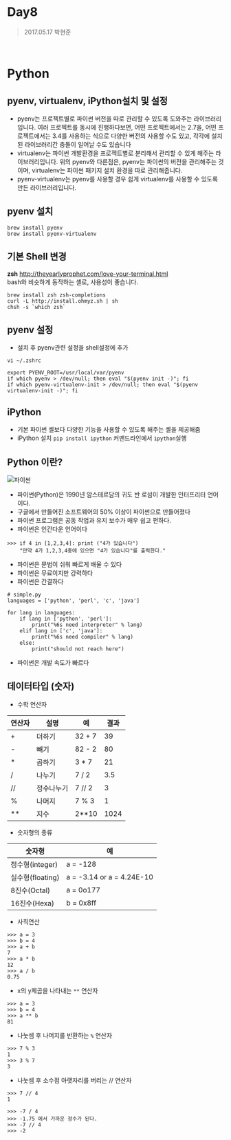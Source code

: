 # Day8
> 2017.05.17 박현준

<br>

# Python

## pyenv, virtualenv, iPython설치 및 설정

- pyenv는 프로젝트별로 파이썬 버전을 따로 관리할 수 있도록 도와주는 라이브러리입니다.
여러 프로젝트를 동시에 진행하다보면, 어떤 프로젝트에서는 2.7을, 어떤 프로젝트에서는 3.4를 사용하는 식으로 다양한 버전의 사용할 수도 있고, 각각에 설치된 라이브러리간 충돌이 일어날 수도 있습니다
- virtualenv는 파이썬 개발환경을 프로젝트별로 분리해서 관리할 수 있게 해주는 라이브러리입니다.
위의 pyenv와 다른점은, pyenv는 파이썬의 버전을 관리해주는 것이며, virtualenv는 파이썬 패키지 설치 환경을 따로 관리해줍니다.
- pyenv-virtualenv는 pyenv를 사용할 경우 쉽게 virtualenv를 사용할 수 있도록 만든 라이브러리입니다.

## pyenv 설치
`brew install pyenv`  
`brew install pyenv-virtualenv`

## 기본 Shell 변경
__zsh__
<http://theyearlyprophet.com/love-your-terminal.html>  
bash와 비슷하게 동작하는 셸로, 사용성이 좋습니다.

```
brew install zsh zsh-completions
curl -L http://install.ohmyz.sh | sh
chsh -s `which zsh`
```

## pyenv 설정
- 설치 후 pyenv관련 설정을 shell설정에 추가 

 `vi ~/.zshrc`

```
export PYENV_ROOT=/usr/local/var/pyenv
if which pyenv > /dev/null; then eval "$(pyenv init -)"; fi
if which pyenv-virtualenv-init > /dev/null; then eval "$(pyenv virtualenv-init -)"; fi
```

## iPython
- 기본 파이썬 셸보다 다양한 기능을 사용할 수 있도록 해주는 셸을 제공해줌
- iPython 설치 `pip install ipython` 커맨드라인에서 `ipython`실행

## Python 이란?
![파이썬](https://wikidocs.net/images/page/5/pahkey_KRRKrp.png)

- 파이썬(Python)은 1990년 암스테르담의 귀도 반 로섬이 개발한 인터프리터 언어이다.
- 구글에서 만들어진 소프트웨어의 50% 이상이 파이썬으로 만들어졌다
- 파이썬 프로그램은 공동 작업과 유지 보수가 매우 쉽고 편하다.
- 파이썬은 인간다운 언어이다

```
>>> if 4 in [1,2,3,4]: print ("4가 있습니다")
	"만약 4가 1,2,3,4중에 있으면 "4가 있습니다"를 출력한다."
```
- 파이썬은 문법이 쉬워 빠르게 배울 수 있다
- 파이썬은 무료이지만 강력하다
- 파이썬은 간결하다

```
# simple.py
languages = ['python', 'perl', 'c', 'java']

for lang in languages:
    if lang in ['python', 'perl']:
        print("%6s need interpreter" % lang)
    elif lang in ['c', 'java']:
        print("%6s need compiler" % lang)
    else:
        print("should not reach here")
```

- 파이썬은 개발 속도가 빠르다

## 데이터타입 (숫자)
- 수학 연산자

연산자|설명|예|결과
---|---|---|---|
\+	| 더하기		| 32 + 7	| 39 
\-	| 빼기		| 82 - 2	| 80
\*	| 곱하기		| 3 * 7	| 21
/	| 나누기		| 7 / 2	| 3.5
//	| 정수나누기	| 7 // 2	| 3
%	| 나머지		| 7 % 3	| 1
**	| 지수		| 2**10	| 1024

- 숫자형의 종류

숫자형 | 예
--- | ---
정수형(integer) | a = -128
실수형(floating) | a = -3.14 or a = 4.24E-10
8진수(Octal) | a = 0o177
16진수(Hexa) | b = 0x8ff

- 사칙연산

```
>>> a = 3
>>> b = 4
>>> a + b
7
>>> a * b
12
>>> a / b
0.75
```

- x의 y제곱을 나타내는 `**` 연산자 

```
>>> a = 3
>>> b = 4
>>> a ** b
81
```

- 나눗셈 후 나머지를 반환하는 `%` 연산자

```
>>> 7 % 3
1
>>> 3 % 7
3
```

- 나눗셈 후 소수점 아랫자리를 버리는 // 연산자

```
>>> 7 // 4
1

>>> -7 / 4
>>> -1.75 에서 가까운 정수가 된다.
>>> -7 // 4
>>> -2
```




